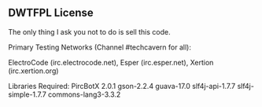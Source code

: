 DWTFPL License
---------------------

The only thing I ask you not to do is sell this code. 

Primary Testing Networks (Channel #techcavern for all):

ElectroCode (irc.electrocode.net),
Esper (irc.esper.net),
Xertion (irc.xertion.org)

Libraries Required:
PircBotX 2.0.1
gson-2.2.4
guava-17.0
slf4j-api-1.7.7
slf4j-simple-1.7.7
commons-lang3-3.3.2

